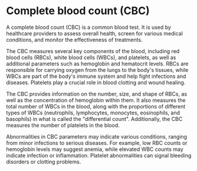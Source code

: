 [//]: # (
source: gpt-3 + jph editing
abbr: CBC
tags: tests
)

# Complete blood count (CBC)

A complete blood count (CBC) is a common blood test. It is used by healthcare providers to assess overall health, screen for various medical conditions, and monitor the effectiveness of treatments.

The CBC measures several key components of the blood, including red blood cells (RBCs), white blood cells (WBCs), and platelets, as well as additional parameters such as hemoglobin and hematocrit levels. RBCs are responsible for carrying oxygen from the lungs to the body's tissues, while WBCs are part of the body's immune system and help fight infections and diseases. Platelets play a crucial role in blood clotting and wound healing.

The CBC provides information on the number, size, and shape of RBCs, as well as the concentration of hemoglobin within them. It also measures the total number of WBCs in the blood, along with the proportions of different types of WBCs (neutrophils, lymphocytes, monocytes, eosinophils, and basophils) in what is called the "differential count". Additionally, the CBC measures the number of platelets in the blood.

Abnormalities in CBC parameters may indicate various conditions, ranging from minor infections to serious diseases. For example, low RBC counts or hemoglobin levels may suggest anemia, while elevated WBC counts may indicate infection or inflammation. Platelet abnormalities can signal bleeding disorders or clotting problems.
